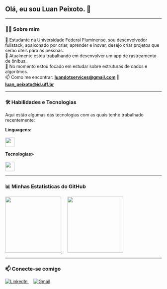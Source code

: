 <h2>
  Olá, eu sou Luan Peixoto. 👋
</h2>

---

### 👨‍💻 Sobre mim

<p align="left">

  💬 Estudante na Universidade Federal Fluminense, sou desenvolvedor fullstack, apaixonado por criar, aprender e inovar, desejo criar projetos que serão úteis para as pessoas.<br>
  🚀 Atualmente estou trabalhando em desenvolver um app de rastreamento de ônibus.<br>
  🌱 No momento estou focado em estudar sobre estruturas de dados e algoritmos.<br>
  📫 Como me encontrar: <a href="mailto:luandotservices@gmail.com"><strong>luandotservices@gmail.com</strong></a> || <a href="mailto:luan_peixoto@id.uff.br"><strong>luan_peixoto@id.uff.br</strong></a><br>
</p>

---

### 🛠️ Habilidades e Tecnologias

Aqui estão algumas das tecnologias com as quais tenho trabalhado recentemente:

<p align="left">
  <strong>Linguagens:</strong><br><br>
  <a href="https://skillicons.dev">
    <img height="30px" src="https://skillicons.dev/icons?i=javascript,python,c,html,css" />
  </a>
</p>

<p align="left">
  <strong>Tecnologias></strong><br><br>
  <a href="https://skillicons.dev">
    <img height="30px" src="https://skillicons.dev/icons?i=react,nextjs,vite,tailwind,nodejs,express,mysql,mongodb,git,github" />
  </a>
</p>

---

### 📊 Minhas Estatísticas do GitHub

<div>
  <a align="left" href="https://github.com/luan-services">
    <img height="180em" src="https://github-readme-stats.vercel.app/api/top-langs/?username=luan-services&layout=compact&langs_count=7&theme=dracula"/>
  </a>
  &nbsp; &nbsp; 
  <a align="right" href="https://github.com/luan-services">
    <img height="180em" src="https://github-readme-stats.vercel.app/api?username=luan-services&show_icons=true&theme=dracula&include_all_commits=true&count_private=true"/>
  </a>
</div>

---

### 📫 Conecte-se comigo

<p align="left">
  <a href="https://www.linkedin.com/in/luan-peixoto-jardim-4989b3205/" target="_blank">
    <img src="https://img.shields.io/badge/LinkedIn-0077B5?style=for-the-badge&logo=linkedin&logoColor=white" alt="LinkedIn">
  </a> 
  &nbsp; &nbsp; 
  <a href="mailto:luandotservices@gmail.com">
    <img src="https://img.shields.io/badge/Gmail-D14836?style=for-the-badge&logo=gmail&logoColor=white" alt="Gmail">
  </a>
</p>

